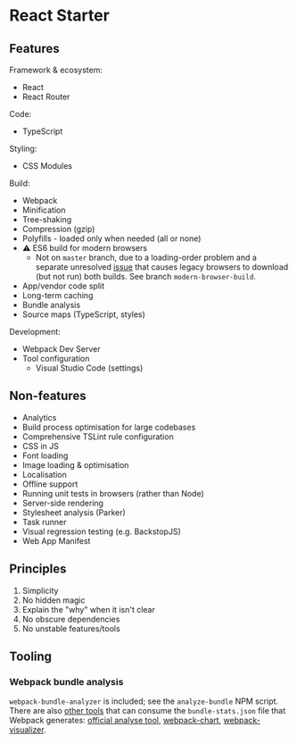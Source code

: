 # React Starter

## Features
Framework & ecosystem:
* React
* React Router

Code:
* TypeScript

Styling:
* CSS Modules

Build:
* Webpack
* Minification
* Tree-shaking
* Compression (gzip)
* Polyfills - loaded only when needed (all or none)
* ⚠ ES6 build for modern browsers
  * Not on `master` branch, due to a loading-order problem and a separate unresolved
    [issue](https://github.com/philipwalton/webpack-esnext-boilerplate/issues/1)
    that causes legacy browsers to download (but not run) both builds.
    See branch `modern-browser-build`.
* App/vendor code split
* Long-term caching
* Bundle analysis
* Source maps (TypeScript, styles)

Development:
* Webpack Dev Server
* Tool configuration
  * Visual Studio Code (settings)

## Non-features
* Analytics
* Build process optimisation for large codebases
* Comprehensive TSLint rule configuration
* CSS in JS
* Font loading
* Image loading & optimisation
* Localisation
* Offline support
* Running unit tests in browsers (rather than Node)
* Server-side rendering
* Stylesheet analysis (Parker)
* Task runner
* Visual regression testing (e.g. BackstopJS)
* Web App Manifest

## Principles
1. Simplicity
1. No hidden magic
1. Explain the "why" when it isn't clear
1. No obscure dependencies
1. No unstable features/tools

## Tooling
### Webpack bundle analysis
`webpack-bundle-analyzer` is included; see the `analyze-bundle` NPM script.
There are also [other tools](https://webpack.js.org/guides/code-splitting/#bundle-analysis)
that can consume the `bundle-stats.json` file that Webpack generates:
[official analyse tool](https://webpack.github.io/analyse),
[webpack-chart](https://alexkuz.github.io/webpack-chart),
[webpack-visualizer](https://chrisbateman.github.io/webpack-visualizer).
